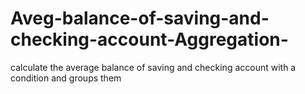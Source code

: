 # Aveg-balance-of-saving-and-checking-account-Aggregation-
calculate the average balance of saving and checking account with a condition and groups them 
